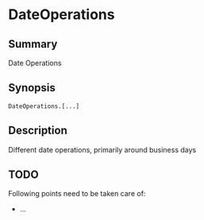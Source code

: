 # DateOperations

## Summary
Date Operations

## Synopsis
	DateOperations.[...]
	
## Description
Different date operations, primarily around business days

## TODO
Following points need to be taken care of:

* ...
	
